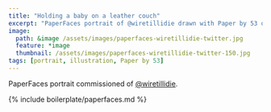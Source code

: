 ```yaml
---
title: "Holding a baby on a leather couch"
excerpt: "PaperFaces portrait of @wiretillidie drawn with Paper by 53 on an iPad."
image: 
  path: &image /assets/images/paperfaces-wiretillidie-twitter.jpg 
  feature: *image
  thumbnail: /assets/images/paperfaces-wiretillidie-twitter-150.jpg
tags: [portrait, illustration, Paper by 53]
---
```


PaperFaces portrait commissioned of [@wiretillidie](http://twitter.com/wiretillidie).

{% include boilerplate/paperfaces.md %}
